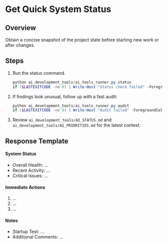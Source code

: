 # Get Quick System Status

## Overview
Obtain a concise snapshot of the project state before starting new work or after changes.

## Steps
1. Run the status command.
   ```powershell
   python ai_development_tools/ai_tools_runner.py status
   if ($LASTEXITCODE -ne 0) { Write-Host "Status check failed" -ForegroundColor Red }
   ```
2. If findings look unusual, follow up with a fast audit:
   ```powershell
   python ai_development_tools/ai_tools_runner.py audit
   if ($LASTEXITCODE -ne 0) { Write-Host "Audit failed" -ForegroundColor Red }
   ```
3. Review `ai_development_tools/AI_STATUS.md` and `ai_development_tools/AI_PRIORITIES.md` for the latest context.

## Response Template
#### System Status
- Overall Health: ...
- Recent Activity: ...
- Critical Issues: ...

#### Immediate Actions
1. ...
2. ...
3. ...

#### Notes
- Startup Test: ...
- Additional Comments: ...
